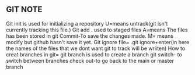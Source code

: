 ## GIT NOTE
Git init is used for initializing a repository
U=means untrack(git isn't currently tracking this file.)
Git add . used to staged files
A=means The files has been stored in git
Commit-To save the changes made.
M= means modify but github hasn't save it yet.
Git ignore file= .git ignore+enter(in here the names of the files that we dont want git to track will be wriiten)
How to creat branches in git= git branch is used to create a branch
git switch- to switch between branches
check out-to go back to the main or master branch